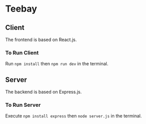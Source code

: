 # Teebay

## Client
The frontend is based on React.js.

### To Run Client
Run `npm install` then `npm run dev` in the terminal.

## Server
The backend is based on Express.js.

### To Run Server
Execute `npm install express` then `node server.js` in the terminal.
